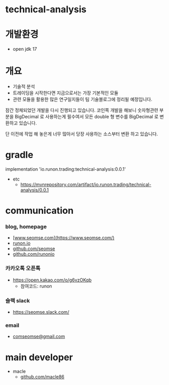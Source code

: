 # technical-analysis

# 개발환경
- open jdk 17

# 개요
 - 기술적 분석
 - 트레이딩을 시작한다면 지금으로서는 가장 기본적인 모듈
 - 관련 모듈을 활용한 많은 연구일지들이 팀 기술블로그에 정리될 예정입니다.

잠간 정체되었던 개발을 다시 진행되고 있습니다. 코인쪽 개발을 해보니 숫자형관련 부분을 BigDecimal 로 사용하는게 필수여서 모든 double 형 변수를 BigDecimal 로 변환하고 있습니다.

단 이전에 작업 해 놓은게 너무 많아서 당장 사용하는 소스부터 변환 하고 있습니다.

# gradle
implementation 'io.runon.trading:technical-analysis:0.0.1'
- etc
    - https://mvnrepository.com/artifact/io.runon.trading/technical-analysis/0.0.1

# communication
### blog, homepage
- [www.seomse.com](https://www.seomse.com/)
- [runon.io](https://runon.io)
- [github.com/seomse](https://github.com/seomse)
- [github.com/runonio](https://github.com/runonio)


### 카카오톡 오픈톡
 - https://open.kakao.com/o/g6vzOKqb
     - 참여코드: runon
### 슬랙 slack
- https://seomse.slack.com/

### email
 - comseomse@gmail.com
 
 
# main developer
 - macle
    -  [github.com/macle86](https://github.com/macle86)
